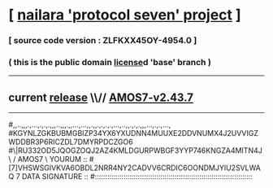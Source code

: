 
# [ [nailara 'protocol seven' project](http://nailara.network/) ]

### [ source code version : ZLFKXX45OY-4954.0 ]

### ( this is the public domain [license](../license)d 'base' branch )
---
## current [release](https://github.com/nailara-technologies/protocol-7/releases) \\\\// [AMOS7-v2.43.7](https://github.com/nailara-technologies/protocol-7/releases/tag/AMOS7-v2.43.7)
---

#,,..,,,.,...,.,.,.,,,..,,,.,,...,...,,.,,.,.,.,.,...,..,,.,.,.,,,...,.,.,...,
#KGYNLZGKBUBMGBIZP34YX6YXUDNN4MUUXE2DDVNUMX4J2UVVIGZWDDBR3P6RICZDL7DMYRPDCZGO6
#\\\|RU332OD5JQOGZOQJ2AZ4KMLDGURPWBGF3YYP746KNGZA4MITN4J \ / AMOS7 \ YOURUM ::
#\[7]VHSWSGIVKVA6OBDL2NRR4NY2CADVV6CRDIC6OONDMJYIU2SVLWAQ 7  DATA SIGNATURE ::
#:::::::::::::::::::::::::::::::::::::::::::::::::::::::::::::::::::::::::::::
